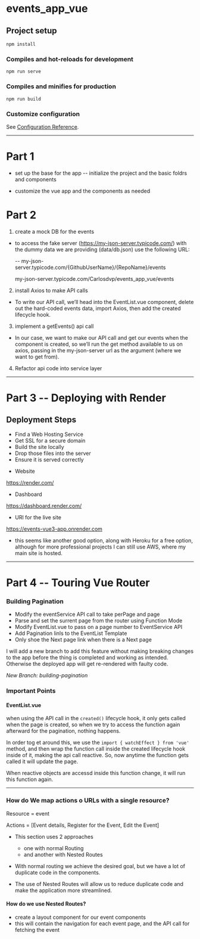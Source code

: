# events_app_vue

## Project setup
```
npm install
```

### Compiles and hot-reloads for development
```
npm run serve
```

### Compiles and minifies for production
```
npm run build
```

### Customize configuration
See [Configuration Reference](https://cli.vuejs.org/config/).


----------------------------------------------------------------------


# Part 1 

- set up the base for the app
	-- initialize the project and the basic foldrs and components

- customize the vue app and the components as needed


# Part 2

1. create a mock DB for the events


- to access the fake server (https://my-json-server.typicode.com/) with the dummy data we are providing (data/db.json) use the following URL:

	-- my-json-server.typicode.com/{GithubUserName}/{RepoName}/events

	my-json-server.typicode.com/Carlosdvp/events_app_vue/events



2. install Axios to make API calls

- To write our API call, we’ll head into the EventList.vue component, delete out the hard-coded events data, import Axios, then add the created lifecycle hook.



3. implement a getEvents() api call

- In our case, we want to make our API call and get our events when the component is created, so we’ll run the get method available to us on axios, passing in the my-json-server url as the argument (where we want to get from).



4. Refactor api code into service layer

------------------------------------------------------------------------


# Part 3  -- Deploying with Render

## Deployment Steps

- Find a Web Hosting Service
- Get SSL for a secure domain
- Build the site locally
- Drop those files into the server
- Ensure it is served correctly


* Website

https://render.com/

* Dashboard

https://dashboard.render.com/

* URl for the live site

https://events-vue3-app.onrender.com

- this seems like another good option, along with Heroku for a free option, although for more professional projects I can still use AWS, where my main site is hosted.


------------------------------------------------------------------------


# Part 4  -- Touring Vue Router

### Building Pagination

- Modify the eventService API call to take perPage and page
- Parse and set the surrent page from the router using Function Mode
- Modify EventList.vue to pass on a page number to EventService API
- Add Pagination linls to the EventList Template
- Only shoe the Next page link when there is a Next page

I will add a new branch to add this feature without making breaking changes to the app before the thing is completed and working as intended. Otherwise the deployed app will get re-rendered with faulty code.

_New Branch: building-pagination_


### Important Points

#### EventList.vue

when using the API call in the `created()` lifecycle hook, it only gets called when the page is created, so when we try to access the function again afterward for the pagination, nothing happens.

In order tog et around this, we use the `import { watchEffect } from 'vue'` method, and then wrap the function call inside the created lifecycle hook inside of it, making the api call reactive. So, now anytime the function gets called it will update the page.

When reactive objects are accessd inside this function change, it will run this function again.


------------------------------------------

### How do We map actions o URLs with a single resource?

Resource = event

Actions = [Event details, Register for the Event, Edit the Event]

- This section uses 2 approaches
	- one with normal Routing
	- and another with Nested Routes

- With normal routing we achieve the desired goal, but we have a lot of duplicate code in the components.

- The use of Nested Routes will allow us to reduce duplicate code and make the application more streamlined.

#### How do we use Nested Routes?

- create a layout component for our event components
- this will contain the navigation for each event page, and the API call for fetching the event
